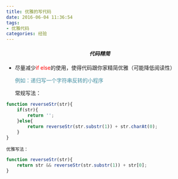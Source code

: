 ```yaml
---
title: 优雅的写代码
date: 2016-06-04 11:36:54
tags:
- 优雅代码
categories: 经验
---
```


#### <center>*代码精简*</center>

- 尽量减少<font color=red>if else</font>的使用，使得代码跟你家精简优雅（可能降低阅读性）

    <font color='#4590a3'>例如：递归写一个字符串反转的小程序</font>

    常规写法：
```JavaScript
function reverseStr(str){
    if(str){
        return '';
    }else{
        return reverseStr(str.substr(1)) + str.charAt(0);
    }
}
```

    优雅写法：
```JavaScript
function reverseStr(str){
    return str && reverseStr(str.substr(1)) + str[0];
}
```
